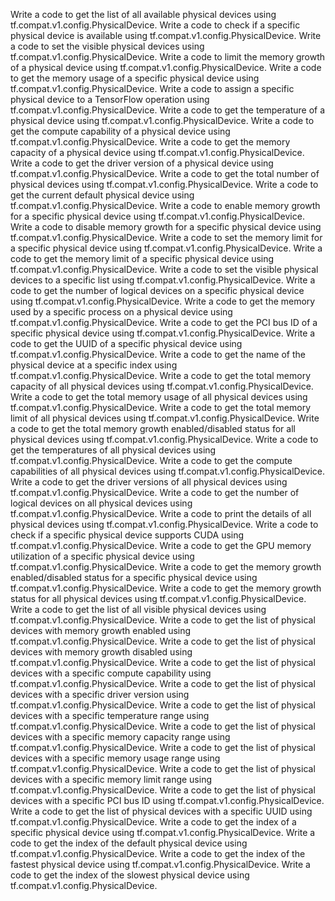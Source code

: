 Write a code to get the list of all available physical devices using tf.compat.v1.config.PhysicalDevice.
Write a code to check if a specific physical device is available using tf.compat.v1.config.PhysicalDevice.
Write a code to set the visible physical devices using tf.compat.v1.config.PhysicalDevice.
Write a code to limit the memory growth of a physical device using tf.compat.v1.config.PhysicalDevice.
Write a code to get the memory usage of a specific physical device using tf.compat.v1.config.PhysicalDevice.
Write a code to assign a specific physical device to a TensorFlow operation using tf.compat.v1.config.PhysicalDevice.
Write a code to get the temperature of a physical device using tf.compat.v1.config.PhysicalDevice.
Write a code to get the compute capability of a physical device using tf.compat.v1.config.PhysicalDevice.
Write a code to get the memory capacity of a physical device using tf.compat.v1.config.PhysicalDevice.
Write a code to get the driver version of a physical device using tf.compat.v1.config.PhysicalDevice.
Write a code to get the total number of physical devices using tf.compat.v1.config.PhysicalDevice.
Write a code to get the current default physical device using tf.compat.v1.config.PhysicalDevice.
Write a code to enable memory growth for a specific physical device using tf.compat.v1.config.PhysicalDevice.
Write a code to disable memory growth for a specific physical device using tf.compat.v1.config.PhysicalDevice.
Write a code to set the memory limit for a specific physical device using tf.compat.v1.config.PhysicalDevice.
Write a code to get the memory limit of a specific physical device using tf.compat.v1.config.PhysicalDevice.
Write a code to set the visible physical devices to a specific list using tf.compat.v1.config.PhysicalDevice.
Write a code to get the number of logical devices on a specific physical device using tf.compat.v1.config.PhysicalDevice.
Write a code to get the memory used by a specific process on a physical device using tf.compat.v1.config.PhysicalDevice.
Write a code to get the PCI bus ID of a specific physical device using tf.compat.v1.config.PhysicalDevice.
Write a code to get the UUID of a specific physical device using tf.compat.v1.config.PhysicalDevice.
Write a code to get the name of the physical device at a specific index using tf.compat.v1.config.PhysicalDevice.
Write a code to get the total memory capacity of all physical devices using tf.compat.v1.config.PhysicalDevice.
Write a code to get the total memory usage of all physical devices using tf.compat.v1.config.PhysicalDevice.
Write a code to get the total memory limit of all physical devices using tf.compat.v1.config.PhysicalDevice.
Write a code to get the total memory growth enabled/disabled status for all physical devices using tf.compat.v1.config.PhysicalDevice.
Write a code to get the temperatures of all physical devices using tf.compat.v1.config.PhysicalDevice.
Write a code to get the compute capabilities of all physical devices using tf.compat.v1.config.PhysicalDevice.
Write a code to get the driver versions of all physical devices using tf.compat.v1.config.PhysicalDevice.
Write a code to get the number of logical devices on all physical devices using tf.compat.v1.config.PhysicalDevice.
Write a code to print the details of all physical devices using tf.compat.v1.config.PhysicalDevice.
Write a code to check if a specific physical device supports CUDA using tf.compat.v1.config.PhysicalDevice.
Write a code to get the GPU memory utilization of a specific physical device using tf.compat.v1.config.PhysicalDevice.
Write a code to get the memory growth enabled/disabled status for a specific physical device using tf.compat.v1.config.PhysicalDevice.
Write a code to get the memory growth status for all physical devices using tf.compat.v1.config.PhysicalDevice.
Write a code to get the list of all visible physical devices using tf.compat.v1.config.PhysicalDevice.
Write a code to get the list of physical devices with memory growth enabled using tf.compat.v1.config.PhysicalDevice.
Write a code to get the list of physical devices with memory growth disabled using tf.compat.v1.config.PhysicalDevice.
Write a code to get the list of physical devices with a specific compute capability using tf.compat.v1.config.PhysicalDevice.
Write a code to get the list of physical devices with a specific driver version using tf.compat.v1.config.PhysicalDevice.
Write a code to get the list of physical devices with a specific temperature range using tf.compat.v1.config.PhysicalDevice.
Write a code to get the list of physical devices with a specific memory capacity range using tf.compat.v1.config.PhysicalDevice.
Write a code to get the list of physical devices with a specific memory usage range using tf.compat.v1.config.PhysicalDevice.
Write a code to get the list of physical devices with a specific memory limit range using tf.compat.v1.config.PhysicalDevice.
Write a code to get the list of physical devices with a specific PCI bus ID using tf.compat.v1.config.PhysicalDevice.
Write a code to get the list of physical devices with a specific UUID using tf.compat.v1.config.PhysicalDevice.
Write a code to get the index of a specific physical device using tf.compat.v1.config.PhysicalDevice.
Write a code to get the index of the default physical device using tf.compat.v1.config.PhysicalDevice.
Write a code to get the index of the fastest physical device using tf.compat.v1.config.PhysicalDevice.
Write a code to get the index of the slowest physical device using tf.compat.v1.config.PhysicalDevice.